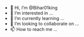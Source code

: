 - 👋 Hi, I’m @Bihar01king
- 👀 I’m interested in ...
- 🌱 I’m currently learning ...
- 💞️ I’m looking to collaborate on ...
- 📫 How to reach me ...

<!---
Bihar01king/Bihar01king is a ✨ special ✨ repository because its `README.md` (this file) appears on your GitHub profile.
You can click the Preview link to take a look at your changes.
--->
